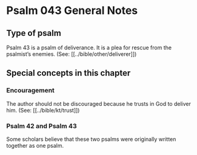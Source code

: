 # Psalm 043 General Notes
## Type of psalm

Psalm 43 is a psalm of deliverance. It is a plea for rescue from the psalmist’s enemies. (See: [[../bible/other/deliverer]])

## Special concepts in this chapter

### Encouragement
The author should not be discouraged because he trusts in God to deliver him. (See: [[../bible/kt/trust]])

### Psalm 42 and Psalm 43
Some scholars believe that these two psalms were originally written together as one psalm.